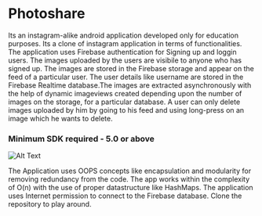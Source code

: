 # Photoshare
Its an instagram-alike android application developed only for education purposes. Its a clone of instagram application in terms of functionalities. The application uses Firebase authentication for Signing up and loggin users. The images uploaded by the users are visibile to anyone who has signed up. The images are stored in the Firebase storage and appear on the feed of a particular user. The user details like username are stored in the Firebase Realtime database.The images are extracted asynchronously with the help of dynamic imageviews created depending upon the number of images on the storage, for a particular database. A user can only delete images uploaded by him by going to his feed and using long-press on an image which he wants to delete. 

### Minimum SDK required - 5.0 or above

![Alt Text](/Instagram-clone-demo.gif)

The Application uses OOPS concepts like encapsulation and modularity for removing redundancy from the code. The app works within the complexity of O(n) with the use of proper datastructure like HashMaps. The application uses Internet permission to connect to the Firebase database. Clone the repository to play around. 
